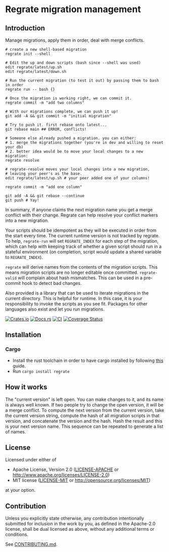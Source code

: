 # Regrate migration management

## Introduction

Manage migrations, apply them in order, deal with merge conflicts.

    # create a new shell-based migration
    regrate init --shell

    # Edit the up and down scripts (bash since --shell was used)
    edit regrate/latest/up.sh
    edit regrate/latest/down.sh

    # Run the current migration (to test it out) by passing them to bash in order
    regrate run -- bash {}

    # Once the migration is working right, we can commit it.
    regrate commit -m "add two columns"

    # With our migrations complete, we can push it up!
    git add -A && git commit -m "initial migration"

    # Try to push it. first rebase onto latest...
    git rebase main ## ERROR, conflicts!

    # Someone else already pushed a migration. you can either:
    # 1. merge the migrations together (you're in dev and willing to reset your db)
    # 2. better idea would be to move your local changes to a new migration:
    regrate resolve

    # regrate-resolve moves your local changes into a new migration, 
    # leaving your peer's as the base.
    edit regrate/latest/up.sh # your peer added one of your columns!

    regrate commit -m "add one column"

    git add -A && git rebase --continue
    git push # Yay!

In summary,
if anyone claims the next migration name
you get a merge conflict with their change.
Regrate can help resolve your conflict markers into a new migration.

Your scripts should be idempotent as they will be executed in order
from the start every time.
The current runtime version is not tracked by regrate.
To help, `regrate-run` will set `REGRATE_INDEX` for each step of the migration,
which can help with keeping track of whether a given script should run in a stateful
environment (on completion, script would update a shared variable to `REGRATE_INDEX`).

`regrate` will derive names from the contents of the migration scripts.
This means migration scripts are no longer editable once committed. `regrate-valid`
will complain about hash mismatches.
This can be used in a pre-commit hook to detect bad changes.

Also provided is a library that can be used to iterate migrations
in the current directory. This is helpful for runtime. In this case,
it is your responsibility to invoke the scripts as you see fit.
Packages for other languages also exist and let you run migrations.

[![Crates.io](https://img.shields.io/crates/v/regrate.svg)](https://crates.io/crates/regrate)
[![Docs.rs](https://docs.rs/regrate/badge.svg)](https://docs.rs/regrate)
[![CI](https://github.com/clord/regrate/workflows/CI/badge.svg)](https://github.com/clord/regrate/actions)
[![Coverage Status](https://coveralls.io/repos/github/clord/regrate/badge.svg?branch=main)](https://coveralls.io/github/clord/regrate?branch=main)

## Installation

### Cargo

* Install the rust toolchain in order to have cargo installed by following
  [this](https://www.rust-lang.org/tools/install) guide.
* Run `cargo install regrate`

## How it works

The "current version" is left open.
You can make changes to it,
and its name is always well known.
If two people try to change the open version, it will be a merge conflict.
To compute the next version from the current version, take the current version string,
compute the hash of all migration scripts in that version,
and concatenate the version and the hash.
Hash the result and this is your next version name.
This sequence can be repeated to generate a list of names.

## License

Licensed under either of

* Apache License, Version 2.0
   ([LICENSE-APACHE](LICENSE-APACHE) or http://www.apache.org/licenses/LICENSE-2.0)
* MIT license
   ([LICENSE-MIT](LICENSE-MIT) or http://opensource.org/licenses/MIT)

at your option.

## Contribution

Unless you explicitly state otherwise, any contribution intentionally submitted
for inclusion in the work by you, as defined in the Apache-2.0 license, shall be
dual licensed as above, without any additional terms or conditions.

See [CONTRIBUTING.md](CONTRIBUTING.md).
